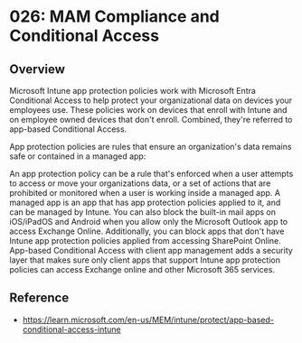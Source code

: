 # 026: MAM Compliance and Conditional Access

## Overview
Microsoft Intune app protection policies work with Microsoft Entra Conditional Access to help protect your organizational data on devices your employees use. These policies work on devices that enroll with Intune and on employee owned devices that don't enroll. Combined, they're referred to app-based Conditional Access.

App protection policies are rules that ensure an organization's data remains safe or contained in a managed app:

An app protection policy can be a rule that's enforced when a user attempts to access or move your organizations data, or a set of actions that are prohibited or monitored when a user is working inside a managed app.
A managed app is an app that has app protection policies applied to it, and can be managed by Intune.
You can also block the built-in mail apps on iOS/iPadOS and Android when you allow only the Microsoft Outlook app to access Exchange Online. Additionally, you can block apps that don't have Intune app protection policies applied from accessing SharePoint Online.
App-based Conditional Access with client app management adds a security layer that makes sure only client apps that support Intune app protection policies can access Exchange online and other Microsoft 365 services.


## Reference

* https://learn.microsoft.com/en-us/MEM/intune/protect/app-based-conditional-access-intune 


